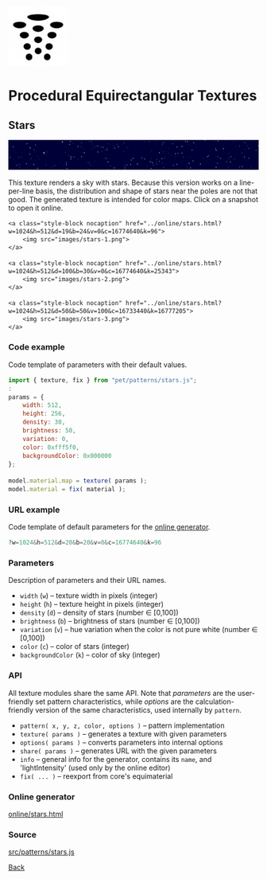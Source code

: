 <img class="logo" src="../assets/logo/logo.png">


# Procedural Equirectangular Textures


## Stars
<img src="images/stars.jpg">

This texture renders a sky with stars. Because this version
works on a line-per-line basis, the distribution and shape
of stars near the poles are not that good. The generated
texture is intended for color maps. Click on a snapshot to
open it online.

<p class="gallery">

	<a class="style-block nocaption" href="../online/stars.html?w=1024&h=512&d=19&b=24&v=0&c=16774640&k=96">
		<img src="images/stars-1.png">
	</a>

	<a class="style-block nocaption" href="../online/stars.html?w=1024&h=512&d=100&b=30&v=0&c=16774640&k=25343">
		<img src="images/stars-2.png">
	</a>

	<a class="style-block nocaption" href="../online/stars.html?w=1024&h=512&d=50&b=50&v=100&c=16733440&k=16777205">
		<img src="images/stars-3.png">
	</a>

</p>


### Code example

Code template of parameters with their default values.

```js
import { texture, fix } from "pet/patterns/stars.js";
:
params = {
	width: 512,
	height: 256,
	density: 30,
	brightness: 50,
	variation: 0,
	color: 0xfff5f0,
	backgroundColor: 0x000000
};

model.material.map = texture( params );
model.material = fix( material );
```

### URL example

Code template of default parameters for the [online generator](../online/stars.html).

```php
?w=1024&h=512&d=20&b=20&v=0&c=16774640&k=96
```

### Parameters

Description of parameters and their URL names.

* `width` (`w`) &ndash; texture width in pixels (integer)
* `height` (`h`) &ndash; texture height in pixels (integer)
* `density` (`d`) &ndash; density of stars (number &#x2208; [0,100])
* `brightness` (`b`) &ndash; brightness of stars (number &#x2208; [0,100])
* `variation` (`v`) &ndash; hue variation when the color is not pure white (number &#x2208; [0,100])
* `color` (`c`) &ndash; color of stars (integer)
* `backgroundColor` (`k`) &ndash; color of sky (integer)


### API

All texture modules share the same API. Note that *parameters*
are the user-friendly set pattern characteristics, while
*options* are the calculation-friendly version of the same
characteristics, used internally by `pattern`.

* `pattern( x, y, z, color, options )` &ndash; pattern implementation
* `texture( params )` &ndash; generates a texture with given parameters
* `options( params )` &ndash; converts parameters into internal options
* `share( params )` &ndash; generates URL with the given parameters
* `info` &ndash; general info for the generator, contains its `name`, and 'lightIntensity' (used only by the online editor)
* `fix( ... )` &ndash; reexport from core's equimaterial


### Online generator

[online/stars.html](../online/stars.html)

### Source

[src/patterns/stars.js](https://github.com/boytchev/texture-generator/blob/main/src/patterns/stars.js)


		
<div class="footnote">
	<a href="#" onclick="window.history.back(); return false;">Back</a>
</div>